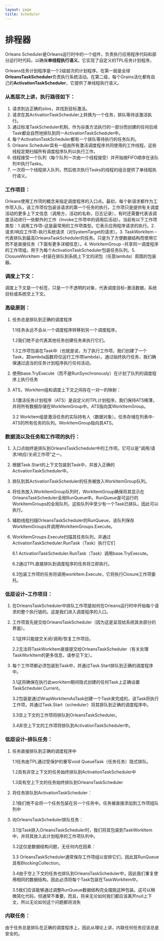 ```yaml
---
layout: page
title: Scheduler
---
```


# 排程器

Orleans Scheduler是Orleans运行时中的一个组件，负责执行应用程序代码和部分运行时代码，以确保**单线程执行语义**。它实现了自定义的TPL任务计划程序。

Orleans任务计划程序是一个2级层次的计划程序。在第一层是全球**OrleansTaskScheduler**负责执行系统活动。在第二级，每个Grains活化都有自己的**ActivationTaskScheduler**，它提供了单线程执行语义。

### 从高层次上讲，执行路径如下：

1.  请求到达正确的silos，并找到目标激活。
2.  请求在其ActivationTaskScheduler上转换为一个任务，排队等待该激活执行。
3.  通过标准TaskScheduler机制，作为谷类方法执行的一部分而创建的任何后续Task都会自然地排队到同一ActivationTaskScheduler中。
4.  每个ActivationTaskScheduler都有一个排队等待执行的任务队列。
5.  Orleans Scheduler具有一组由所有激活调度程序共同使用的工作线程。这些线程定期扫描所有调度程序队列以执行工作。
6.  线程接受一个队列（每个队列一次由一个线程接受）并开始按FIFO顺序在该队列中执行Tasks。
7.  一次将一个线程排入队列，然后依次执行Tasks的线程的组合提供了单线程执行语义。

### 工作项目：

Orleans使用工作项的概念来指定调度程序的入口点。最初，每个新请求都作为工作项入队，该工作项仅包装该请求的第一个任务的执行。工作项只是提供有关调度活动的更多上下文信息（调用方，活动的名称，日志记录），有时还需要代表该调度活动进行一些额外的工作（Invoke工作项中的调用后活动）。当前有以下工作项类型：1.调用工作项–这是最常用的工作项类型。它表示应用程序请求的执行。2.请求/响应工作项–执行系统请求（对SystemTarget的请求）。3. TaskWorkItem –代表排队到最高OrleansTaskScheduler的任务。只是为了方便数据结构而使用它而不是直接任务（下面有更多详细信息）。4. WorkItemGroup –共享同一调度程序的工作项组。用于为每个ActivationTaskScheduler包装任务队列。5. ClosureWorkItem –封装在排队到系统上下文的闭包（任意lambda）周围的包装器。

### 调度上下文：

调度上下文是一个标签，只是一个不透明的对象，代表调度目标–激活数据，系统目标或系统空上下文。

### 高级原则：

1.  任务总是排队到正确的调度程序

    1.1任务永远不会从一个调度程序转移到另一个调度程序。

    1.2我们绝不会代表其他任务创建任务来执行它们。

    1.3工作项包装在Task中（也就是说，为了执行工作项，我们创建了一个Task，其lambda函数将仅运行工作项lambda）。通过始终执行任务，我们确保通过适当的任务计划程序执行任何活动。

2.  使用base.TryExecute（而不是RunSynchronously）在计划了队列的调度程序上执行任务
3.  ATS，WorkItem组和调度上下文之间存在一对一的映射：

    3.1激活任务计划程序（ATS）是自定义的TPL计划程序。我们保持ATS稀薄，并将所有数据存储在WorkItemGroup中。ATS指向其WorkItemGroup。

    3.2 WorkItem组是激活任务的实际持有人（数据对象）。任务存储在列表中<Task>-ATS的所有任务的队列。WorkItemGroup指向其ATS。

### 数据流以及任务和工作项的执行：

1.  入口点始终是排队到OrleansTaskScheduler中的工作项。它可以是“调用/请求/响应/关闭工作项”之一。
2.  根据Task.Start的上下文包装到Task中，并放入正确的ActivationTaskScheduler中。
3.  排队到其ActivationTaskScheduler的任务被放入WorkItemGroup队列。
4.  将任务放入WorkItemGroup队列时，WorkItemGroup确保将其显示在OrleansTaskScheduler全局RunQueue中。RunQueue是可运行的WorkItemGroups的全局队列，这些队列中至少有一个Task已排队，因此可以执行。
5.  辅助线程扫描OrleansTaskScheduler的RunQueue，该队列保存WorkItemGroups并调用WorkItemGroups.Execute。
6.  WorkItemGroups.Execute扫描其任务队列，并通过ActivationTaskScheduler.RunTask（Task）执行它们

    6.1 ActivationTaskScheduler.RunTask（Task）调用base.TryExecute。

    6.2通过TPL直接排队到调度程序的任务将立即执行。

    6.3包装工作项的任务将调用workItem.Execute，它将执行Closure工作项委托。

### 低层设计–工作项目：

1.  在OrleansTaskScheduler中排队工作项是如何在Orleans运行时中开始每个请求的整个执行链的。这是我们进入调度程序的入口。
2.  工作项首先提交给OrleansTaskScheduler（因为这是呈现给系统其余部分的界面）。

    2.1这样只能提交关闭/调用/恢复工作项目。

    2.2无法将TaskWorkItem直接提交给OrleansTaskScheduler（有关处理TaskWorkItem的更多信息，请参见下文）。

3.  每个工作项都必须包装到Task中，并通过Task.Start排队到正确的调度程序中。

    3.1这将确保在执行此workItem期间隐式创建的任何Task上正确设置TaskScheduler.Current。

    3.2包装是通过WrapWorkItemAsTask创建一个Task来完成的，该Task将执行工作项，并通过Task.Start（scheduler）将其排队到正确的调度程序中。

    3.3空上下文的工作项将排队到OrleansTaskScheduler。

    3.4非空上下文的工作项将排队到ActivationTaskScheduler中。

### 低层设计–排队任务：

1.  任务直接排队到正确的调度程序中

    1.1任务由TPL通过受保护的重写void QueueTask（任务任务）隐式排队。

    1.2具有非空上下文的任务始终排队到ActivationTaskScheduler中

    1.3具有空上下文的任务始终排队到OrleansTaskScheduler

2.  将任务排队到ActivationTaskScheduler：

    2.1我们绝不会将一个任务包装在另一个任务中。任务被直接添加到工作项组队列中

3.  向OrleansTaskScheduler排队任务：

    3.1当Task排入OrleansTaskScheduler时，我们将其包装到TaskWorkItem中，并将其放入此计划程序的工作项队列中。

    3.2这仅是数据结构问题，无任何内在因素：

    3.3 OrleansTaskScheduler通常保存工作项组以安排它们，因此其RunQueue具有BlockingCollection<IWorkItem>。

    3.4由于空上下文的任务也排队到OrleansTaskScheduler中，因此我们重复使用相同的数据结构，因此必须将每个Task包装在TaskWorkItem中。

    3.5我们应该能够通过调整RunQueue数据结构完全摆脱这种包装。这可以稍微简化代码，但通常不重要。而且，将来无论如何我们都应该离开null上下文，所以无论如何这个问题都将消失

### 内联任务：

由于任务总是排队在正确的调度程序上，因此从理论上讲，内联任何任务应该总是安全的。
